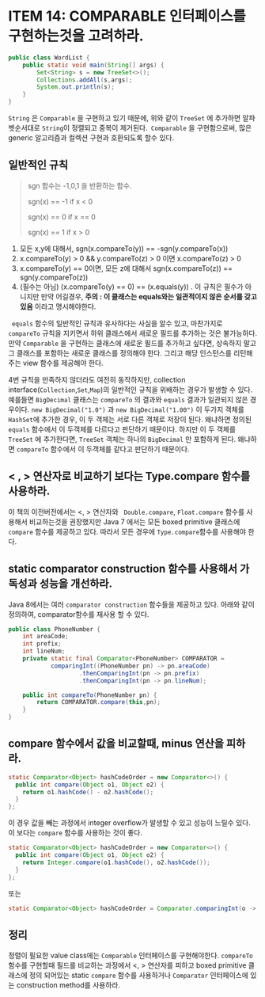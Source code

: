 # ITEM 14: COMPARABLE 인터페이스를 구현하는것을 고려하라.

``` java
public class WordList {
    public static void main(String[] args) {
        Set<String> s = new TreeSet<>();
        Collections.addAll(s,args);
        System.out.println(s);
    }
}
```

```String``` 은 ```Comparable``` 을 구현하고 있기 때문에, 위와 같이 ```TreeSet``` 에 추가하면 알파벳순서대로 ```String```이 정렬되고 중복이 제거된다.``` Comparable``` 을 구현함으로써, 많은 generic 알고리즘과 컬렉션 구현과 호환되도록 할수 있다. 

## 일반적인 규칙

> sgn 함수는 -1,0,1 을 반환하는 함수.
>
> sgn(x) == -1 if x < 0
>
> sgn(x) == 0 if x == 0
>
> sgn(x) == 1 if x > 0

1. 모든 x,y에 대해서, sgn(x.compareTo(y)) == -sgn(y.compareTo(x))
2. x.compareTo(y) > 0 && y.compareTo(z) > 0 이면 x.compareTo(z) > 0
3. x.compareTo(y) == 0이면,  모든 z에 대해서 sgn(x.compareTo(z)) == sgn(y.compareTo(z)) 
4. (필수는 아님) (x.compareTo(y) == 0) == (x.equals(y)) . 이 규칙은 필수가 아니지만 만약 어길경우, **주의 : 이 클래스는 equals와는 일관적이지 않은 순서를 갖고있음** 이라고 명시해야한다.

``` equals``` 함수의 일반적인 규칙과 유사하다는 사실을 알수 있고, 마찬가지로 ``` compareTo``` 규칙을 지키면서 하위 클래스에서 새로운 필드를 추가하는 것은 불가능하다. 만약 ```Comparable``` 을 구현하는 클래스에 새로운 필드를 추가하고 싶다면, 상속하지 말고 그 클래스를 포함하는 새로운 클래스를 정의해야 한다. 그리고 해당 인스턴스를 리턴해주는 view 함수를 제공해야 한다.

4번 규칙을 만족하지 않더라도 여전히 동작하지만, collection interface(```Collection```,```Set```,```Map```)의 일반적인 규칙을 위배하는 경우가 발생할 수 있다. 예를들면 ```BigDecimal``` 클래스는 ```compareTo``` 의 결과와 ```equals``` 결과가 일관되지 않은 경우이다. ```new BigDecimal("1.0")``` 과 ```new BigDecimal("1.00")``` 이 두가지 객체를 ```HashSet```에 추가한 경우, 이 두 객체는 서로 다른 객체로 저장이 된다. 왜냐하면 정의된 ```equals``` 함수에서 이 두객체를 다르다고 판단하기 때문이다. 하지만 이 두 객체를 ```TreeSet``` 에 추가한다면, ```TreeSet``` 객체는 하나의 ```BigDecimal``` 만 포함하게 된다. 왜냐하면 ```compareTo``` 함수에서 이 두객체를 같다고 판단하기 때문이다.

## < , > 연산자로 비교하기 보다는 Type.compare 함수를 사용하라.

이 책의 이전버전에서는 <, > 연산자와 ``` Double.compare```, ```Float.compare``` 함수를 사용해서 비교하는것을 권장했지만 Java 7 에서는 모든 boxed primitive 클래스에 ```compare``` 함수를 제공하고 있다. 따라서 모든 경우에 ```Type.compare```함수를 사용해야 한다.

## static comparator construction 함수를 사용해서 가독성과 성능을 개선하라.

Java 8에서는 여러 ```comparator construction``` 함수들을 제공하고 있다. 아래와 같이 정의하여, comparator함수를 재사용 할 수 있다.

``` java 
public class PhoneNumber {
    int areaCode;
    int prefix;
    int lineNum;
    private static final Comparator<PhoneNumber> COMPARATOR =
            comparingInt((PhoneNumber pn) -> pn.areaCode)
                    .thenComparingInt(pn -> pn.prefix)
                    .thenComparingInt(pn -> pn.lineNum);

    public int compareTo(PhoneNumber pn) {
        return COMPARATOR.compare(this,pn);
    }
}
```

## compare 함수에서 값을 비교할때,  minus 연산을 피하라.

``` java
static Comparator<Object> hashCodeOrder = new Comparator<>() { 
  public int compare(Object o1, Object o2) { 
    return o1.hashCode() - o2.hashCode(); 
  } 
};
```

이 경우 값을 빼는 과정에서 integer overflow가 발생할 수 있고 성능이 느릴수 있다. 이 보다는 ```compare``` 함수를 사용하는 것이 좋다.

``` java
static Comparator<Object> hashCodeOrder = new Comparator<>() { 
  public int compare(Object o1, Object o2) { 
    return Integer.compare(o1.hashCode(), o2.hashCode()); 
  } 
}; 
```

또는

``` java
static Comparator<Object> hashCodeOrder = Comparator.comparingInt(o -> o.hashCode()) ;
```

## 정리

정렬이 필요한 value class에는 ```Comparable``` 인터페이스를 구현해야한다. ```compareTo``` 함수를 구현할때 필드를 비교하는 과정에서 <, > 연산자를 피하고 boxed primitive 클래스에 정의 되어있는 static ```compare``` 함수를 사용하거나 ```Comparator``` 인터페이스에 있는 construction method를 사용하라.